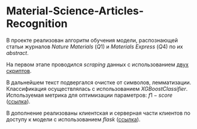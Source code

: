# Material-Science-Articles-Recognition

В проекте реализован алгоритм обучения модели, распознающей статьи журналов $Nature$ $Materials$ ($Q1$) и $Materials$ $Express$ ($Q4$) по их $abstract$.

На первом этапе проводился $scraping$ данных с использованием [двух скриптов](https://github.com/ivan-v-ivanov/Material-Science-Articles-Recognition/blob/main/data-scraping).

В дальнейшем текст подвергался очистке от символов, лемматизации. 
Классификация осуществлялась с использованием $XGBoostClassifier$. Используемая метрика для оптимизации параметров: $f1-score$ ([ссылка](https://github.com/ivan-v-ivanov/Material-Science-Articles-Recognition/blob/main/app/model/articles_recognition_model.ipynb)).

В дополнение реализованы клиентская и серверная части клиентов по доступу к модели с использованием $flask$ ([ссылка](https://github.com/ivan-v-ivanov/Material-Science-Articles-Recognition/tree/main/app)).
